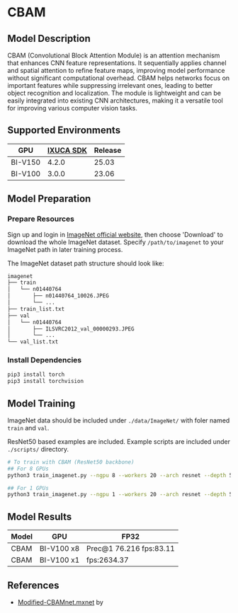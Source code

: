 # CBAM

## Model Description

CBAM (Convolutional Block Attention Module) is an attention mechanism that enhances CNN feature representations. It
sequentially applies channel and spatial attention to refine feature maps, improving model performance without
significant computational overhead. CBAM helps networks focus on important features while suppressing irrelevant ones,
leading to better object recognition and localization. The module is lightweight and can be easily integrated into
existing CNN architectures, making it a versatile tool for improving various computer vision tasks.

## Supported Environments

| GPU    | [IXUCA SDK](https://gitee.com/deep-spark/deepspark#%E5%A4%A9%E6%95%B0%E6%99%BA%E7%AE%97%E8%BD%AF%E4%BB%B6%E6%A0%88-ixuca) | Release |
|--------|-----------|---------|
| BI-V150 | 4.2.0     |  25.03  |
| BI-V100 | 3.0.0     |  23.06  |

## Model Preparation

### Prepare Resources

Sign up and login in [ImageNet official website](https://www.image-net.org/index.php), then choose 'Download' to
download the whole ImageNet dataset. Specify `/path/to/imagenet` to your ImageNet path in later training process.

The ImageNet dataset path structure should look like:

```bash
imagenet
├── train
│   └── n01440764
│       ├── n01440764_10026.JPEG
│       └── ...
├── train_list.txt
├── val
│   └── n01440764
│       ├── ILSVRC2012_val_00000293.JPEG
│       └── ...
└── val_list.txt
```

### Install Dependencies

```bash
pip3 install torch
pip3 install torchvision
```

## Model Training

ImageNet data should be included under ```./data/ImageNet/``` with foler named ```train``` and ```val```.

ResNet50 based examples are included. Example scripts are included under ```./scripts/``` directory.

```bash
# To train with CBAM (ResNet50 backbone)
## For 8 GPUs
python3 train_imagenet.py --ngpu 8 --workers 20 --arch resnet --depth 50 --epochs 100 --batch-size 256 --lr 0.1 --att-type CBAM --prefix RESNET50_IMAGENET_CBAM ./data/ImageNet

## For 1 GPUs
python3 train_imagenet.py --ngpu 1 --workers 20 --arch resnet --depth 50 --epochs 100 --batch-size 64 --lr 0.1 --att-type CBAM --prefix RESNET50_IMAGENET_CBAM ./data/ImageNet
```

## Model Results

| Model | GPU        | FP32                      |
|-------|------------|---------------------------|
| CBAM  | BI-V100 x8 | Prec@1 76.216   fps:83.11 |
| CBAM  | BI-V100 x1 | fps:2634.37               |

## References

- [Modified-CBAMnet.mxnet](https://github.com/bruinxiong/Modified-CBAMnet.mxnet) by
